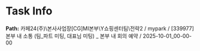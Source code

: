 # Task Info

**Path:** 카페24(주)\본사사업장\[CG]MI본부\Y쇼핑센터팀\전략2 / mypark / [339977] 본부 내 소통 (팀_파트 미팅, 대표님 미팅) _ 본부 내 회의 예약 / 2025-10-01_00-00-00

